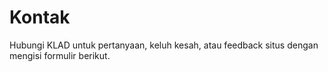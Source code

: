 # Kontak

Hubungi KLAD untuk pertanyaan, keluh kesah, atau feedback situs dengan mengisi formulir berikut.